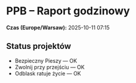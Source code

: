 # PPB – Raport godzinowy
**Czas (Europe/Warsaw):** 2025-10-11 07:15

## Status projektów
- Bezpieczny Pieszy — OK
- Zwolnij przy przejściu — OK
- Odblask ratuje życie — OK

